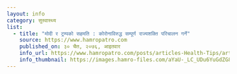 ```yaml
---
layout: info
category: सुस्वास्थ्य
list:
  - title: "मोदी र ट्रम्पको सहमति : कोरोनाविरुद्ध सम्पूर्ण राज्यशक्ति परिचालन गर्ने"
    source: https://www.hamropatro.com
    published_on: ३० चैत, २०७६, आइतवार
    info_url: https://www.hamropatro.com/posts/articles-Health-Tips/articles-Health-Tips-covid-article-how-to-improve-teenegers-mental-state
    info_thumbnail: https://images.hamro-files.com/aYaU-_LC_UDu6YuGdZG8WmiqRyE=/http://storage.googleapis.com/hamropatro-storage/assets/hamropatro.com/images/d7ec3889-015a-433d-b624-2742055b0a0a.jpg
---
```


